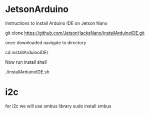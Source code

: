 # JetsonArduino

Instructions to install Arduino IDE on Jetson Nano

  git clone https://github.com/JetsonHacksNano/installArduinoIDE.git

once downloaded navigate to directory

  cd installArduinoIDE/
  
Now run install shell

  ./installArduinoIDE.sh
  
 
 
 # i2c
 
 for i2c we will use smbus library
  sudo install smbus
  
 

